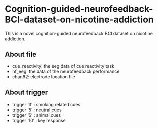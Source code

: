# Cognition-guided-neurofeedback-BCI-dataset-on-nicotine-addiction
This is a novel cognition-guided neurofeedback BCI dataset on nicotine addiction.
## About file

- cue_reactivity: the eeg data of cue reactivity task
- nf_eeg: the data of the neurofeedback performance
- chan62: electrode location file

## About trigger

- trigger ‘3’ : smoking related cues
- trigger ‘5’ :  neutral cues
- trigger ‘6’ : animal cues
- trigger ‘10’ :  key response
